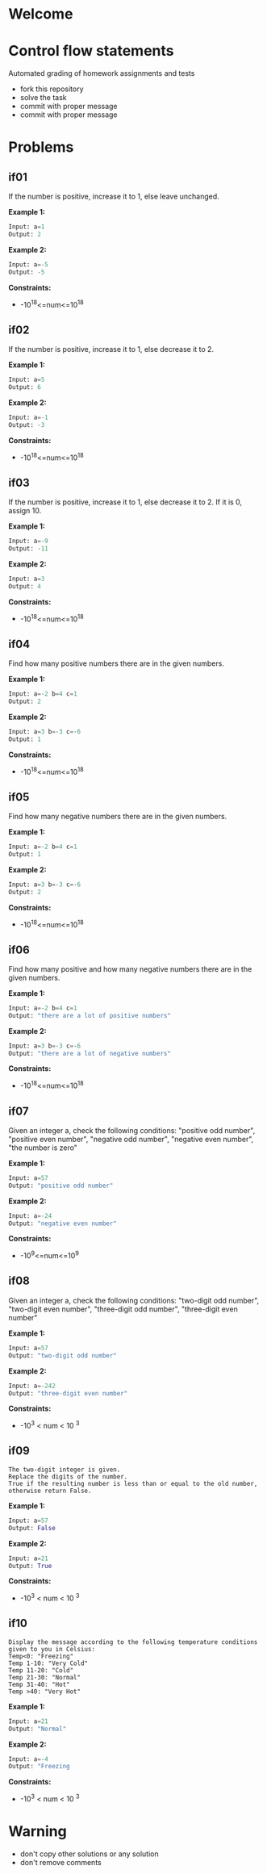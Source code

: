 # Welcome
# Control flow statements

Automated grading of homework assignments and tests
- fork this repository
- solve the task
- commit with proper message
- commit with proper message

# Problems
## if01

  If the number is positive, increase it to 1, else leave unchanged.

**Example 1:**

```Python
Input: a=1
Output: 2

```

**Example 2:**

```Python
Input: a=-5
Output: -5

```

**Constraints:**
- -10<sup>18</sup><=num<=10<sup>18</sup>

## if02

  If the number is positive, increase it to 1, else decrease it to 2.

**Example 1:**

```Python
Input: a=5
Output: 6

```

**Example 2:**

```Python
Input: a=-1
Output: -3

```

**Constraints:**
- -10<sup>18</sup><=num<=10<sup>18</sup>

## if03

  If the number is positive, increase it to 1, else decrease it to 2. If it is 0, assign 10.

**Example 1:**

```Python
Input: a=-9
Output: -11

```

**Example 2:**

```Python
Input: a=3
Output: 4

```

**Constraints:**
- -10<sup>18</sup><=num<=10<sup>18</sup>

## if04

  Find how many positive numbers there are in the given numbers.

**Example 1:**

```Python
Input: a=-2 b=4 c=1
Output: 2

```

**Example 2:**

```Python
Input: a=3 b=-3 c=-6
Output: 1

```

**Constraints:**
- -10<sup>18</sup><=num<=10<sup>18</sup>

## if05

  Find how many negative numbers there are in the given numbers.

**Example 1:**

```Python
Input: a=-2 b=4 c=1
Output: 1

```

**Example 2:**

```Python
Input: a=3 b=-3 c=-6
Output: 2

```

**Constraints:**
- -10<sup>18</sup><=num<=10<sup>18</sup>

## if06

  Find how many positive and how many negative numbers there are in the given numbers.

**Example 1:**

```Python
Input: a=-2 b=4 c=1
Output: "there are a lot of positive numbers"

```

**Example 2:**

```Python
Input: a=3 b=-3 c=-6
Output: "there are a lot of negative numbers"

```

**Constraints:**
- -10<sup>18</sup><=num<=10<sup>18</sup>

## if07

  Given an integer a, check the following conditions:
    "positive odd number",
    "positive even number",
    "negative odd number",
    "negative even number",
    "the number is zero"

**Example 1:**

```Python
Input: a=57
Output: "positive odd number"

```

**Example 2:**

```Python
Input: a=-24
Output: "negative even number"

```

**Constraints:**
- -10<sup>9</sup><=num<=10<sup>9</sup>

## if08

  Given an integer a, check the following conditions:
    "two-digit odd number",
    "two-digit even number",
    "three-digit odd number",
    "three-digit even number"

**Example 1:**

```Python
Input: a=57
Output: "two-digit odd number"

```

**Example 2:**

```Python
Input: a=-242
Output: "three-digit even number"

```

**Constraints:**
- -10<sup>3</sup> < num < 10 <sup>3</sup>

## if09

    The two-digit integer is given.
    Replace the digits of the number.
    True if the resulting number is less than or equal to the old number, otherwise return False.

**Example 1:**

```Python
Input: a=57
Output: False

```

**Example 2:**

```Python
Input: a=21
Output: True

```

**Constraints:**
- -10<sup>3</sup> < num < 10 <sup>3</sup>

## if10

    Display the message according to the following temperature conditions given to you in Celsius:
    Temp<0: "Freezing"
    Temp 1-10: "Very Cold"
    Temp 11-20: "Cold"
    Temp 21-30: "Normal"
    Temp 31-40: "Hot"
    Temp >40: "Very Hot"

**Example 1:**

```Python
Input: a=21
Output: "Normal"

```

**Example 2:**

```Python
Input: a=-4
Output: "Freezing

```

**Constraints:**
- -10<sup>3</sup> < num < 10 <sup>3</sup>


# Warning
- don't copy other solutions or any solution
- don't remove comments